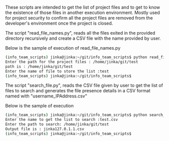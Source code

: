These scripts are intended to get the list of project files and to get to know the
existence of those files in another execution environment. 
Mostly used for project security to confirm all the project files are removed from the developer's environment once the project is closed.

The script "read_file_names.py", reads all the files exited in the provided
directory recursively and create a CSV file with the name provided by user.

Below is the sample of execution of read_file_names.py
```bash
(info_team_scripts) jinka@jinka:~/git/info_team_scripts$ python read_file_names.py
Enter the path for the project files : /home/jinka/git/test
path is : /home/jinka/git/test
Enter the name of file to store the list :test    
(info_team_scripts) jinka@jinka:~/git/info_team_scripts$
```

The script "search_file.py", reads the CSV file given by user to get the
list of files to search and generates the file presence details in a CSV format
named with "username_IPAddress.csv"

Below is the sample of execution
```bash
(info_team_scripts) jinka@jinka:~/git/info_team_scripts$ python search_file.py
Enter the name to get the list to search :test.csv
Enter the path to search: /home/jinka/git/test
Output file is : jinka127.0.1.1.csv
(info_team_scripts) jinka@jinka:~/git/info_team_scripts$
```
